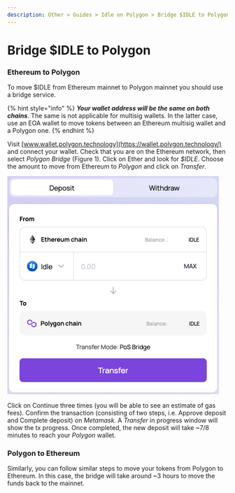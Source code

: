 ```yaml
---
description: Other > Guides > Idle on Polygon > Bridge $IDLE to Polygon
---
```


# Bridge $IDLE to Polygon

### Ethereum to Polygon

To move $IDLE from Ethereum mainnet to Polygon mainnet you should use a bridge service.&#x20;

{% hint style="info" %}
_**Your wallet address will be the same on both chains**_. The same is not applicable for multisig wallets. In the latter case, use an EOA wallet to move tokens between an Ethereum multisig wallet and a Polygon one.
{% endhint %}

Visit [www.wallet.polygon.technology](https://wallet.polygon.technology/) and connect your wallet. Check that you are on the Ethereum network, then select _Polygon Bridge_ (Figure 1). Click on Ether and look for _$IDLE_. Choose the amount to move from Ethereum to _Polygon_ and click on _Transfer_.

![Figure 1 - Polygon bridge menu](<../../../.gitbook/assets/Screenshot 2021-10-23 at 13.15.09.png>)

Click on Continue three times (you will be able to see an estimate of gas fees). Confirm the transaction (consisting of two steps, i.e. Approve deposit and Complete deposit) on _Metamask_. A _Transfer_ in progress window will show the tx progress. Once completed, the new deposit will take \~7/8 minutes to reach your _Polygon_ wallet.

### Polygon to Ethereum

Similarly, you can follow similar steps to move your tokens from Polygon to Ethereum. In this case, the bridge will take around \~3 hours to move the funds back to the mainnet.
